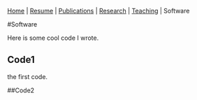 [Home](https://alexlewanski.github.io/testweb) | [Resume](../cv/cv.html) | [Publications](../publications/pubs.html) | [Research](../research/rs.html) | [Teaching](../teaching/teaching.html) | Software

#Software

Here is some cool code I wrote.

## Code1
the first code.

##Code2
